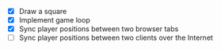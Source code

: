 - [x] Draw a square
- [x] Implement game loop
- [x] Sync player positions between two browser tabs
- [ ] Sync player positions between two clients over the Internet
